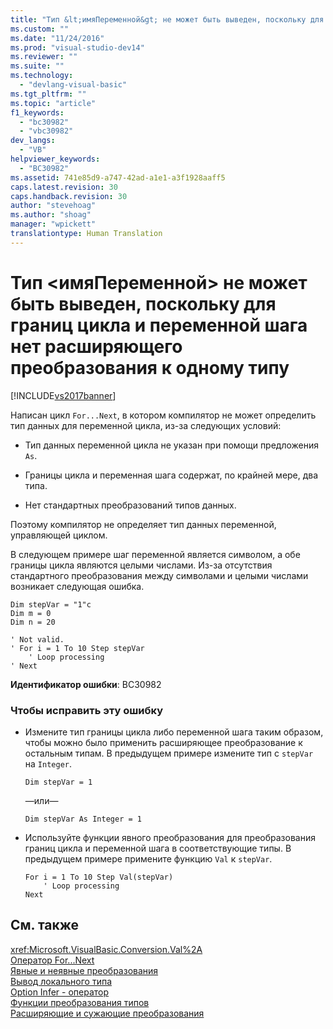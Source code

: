 ```yaml
---
title: "Тип &lt;имяПеременной&gt; не может быть выведен, поскольку для границ цикла и переменной шага нет расширяющего преобразования к одному типу | Microsoft Docs"
ms.custom: ""
ms.date: "11/24/2016"
ms.prod: "visual-studio-dev14"
ms.reviewer: ""
ms.suite: ""
ms.technology: 
  - "devlang-visual-basic"
ms.tgt_pltfrm: ""
ms.topic: "article"
f1_keywords: 
  - "bc30982"
  - "vbc30982"
dev_langs: 
  - "VB"
helpviewer_keywords: 
  - "BC30982"
ms.assetid: 741e85d9-a747-42ad-a1e1-a3f1928aaff5
caps.latest.revision: 30
caps.handback.revision: 30
author: "stevehoag"
ms.author: "shoag"
manager: "wpickett"
translationtype: Human Translation
---
```

# Тип &lt;имяПеременной&gt; не может быть выведен, поскольку для границ цикла и переменной шага нет расширяющего преобразования к одному типу
[!INCLUDE[vs2017banner](../../../csharp/includes/vs2017banner.md)]

Написан цикл `For...Next`, в котором компилятор не может определить тип данных для переменной цикла, из\-за следующих условий:  
  
-   Тип данных переменной цикла не указан при помощи предложения `As`.  
  
-   Границы цикла и переменная шага содержат, по крайней мере, два типа.  
  
-   Нет стандартных преобразований типов данных.  
  
 Поэтому компилятор не определяет тип данных переменной, управляющей циклом.  
  
 В следующем примере шаг переменной является символом, а обе границы цикла являются целыми числами.  Из\-за отсутствия стандартного преобразования между символами и целыми числами возникает следующая ошибка.  
  
```vb#  
Dim stepVar = "1"c  
Dim m = 0  
Dim n = 20  
  
' Not valid.  
' For i = 1 To 10 Step stepVar  
    ' Loop processing  
' Next  
```  
  
 **Идентификатор ошибки**: BC30982  
  
### Чтобы исправить эту ошибку  
  
-   Измените тип границы цикла либо переменной шага таким образом, чтобы можно было применить расширяющее преобразование к остальным типам.  В предыдущем примере измените тип с `stepVar` на `Integer`.  
  
    ```  
    Dim stepVar = 1  
    ```  
  
     —или—  
  
    ```  
    Dim stepVar As Integer = 1  
    ```  
  
-   Используйте функции явного преобразования для преобразования границ цикла и переменной шага в соответствующие типы.  В предыдущем примере примените функцию `Val` к `stepVar`.  
  
    ```  
    For i = 1 To 10 Step Val(stepVar)  
        ' Loop processing  
    Next  
    ```  
  
## См. также  
 <xref:Microsoft.VisualBasic.Conversion.Val%2A>   
 [Оператор For...Next](../../../visual-basic/language-reference/statements/for-next-statement.md)   
 [Явные и неявные преобразования](../../../visual-basic/programming-guide/language-features/data-types/implicit-and-explicit-conversions.md)   
 [Вывод локального типа](../../../visual-basic/programming-guide/language-features/variables/local-type-inference.md)   
 [Option Infer \- оператор](../../../visual-basic/language-reference/statements/option-infer-statement.md)   
 [Функции преобразования типов](../../../visual-basic/language-reference/functions/type-conversion-functions.md)   
 [Расширяющие и сужающие преобразования](../../../visual-basic/programming-guide/language-features/data-types/widening-and-narrowing-conversions.md)